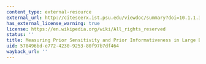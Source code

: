 ```yaml
---
content_type: external-resource
external_url: http://citeseerx.ist.psu.edu/viewdoc/summary?doi=10.1.1.362.3085
has_external_license_warning: true
license: https://en.wikipedia.org/wiki/All_rights_reserved
status: ''
title: Measuring Prior Sensitivity and Prior Informativeness in Large Bayesian Models
uid: 570496bd-e772-4230-9253-80f97b7df464
wayback_url: ''
---
```

